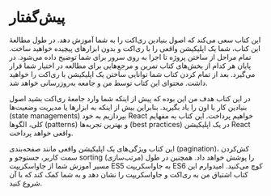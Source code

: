 # پیش‌گفتار
این کتاب سعی می‌کند که اصول بنیادین ری‌اکت را به شما آموزش دهد. در طول مطالعهٔ این کتاب، شما یک اپلیکیشن واقعی را با ری‌اکت و بدون ابزارهای پیچیده خواهید ساخت. تمام مراحل از ساختن پروژه تا اجرا به روی سرور برای شما توضیح داده می‌شود. در پایان هر کدام از بخش‌های کتاب تمرین‌ و مرجع‌‌هایی برای مطالعه در اختیار شما قرار می‌گیرد. بعد از تمام کردن کتاب شما توانایی ساختن یک اپلیکیشن با ری‌اکت را خواهید داشت. محتوای این کتاب توسط من و جامعه به‌روزرسانی خواهد شد.

در این کتاب هدف من این بوده که پیش از اینکه شما وارد جامعهٔ ری‌اکت بشید اصول بنیادین کار با اون را یاد بگیرید. بنابراین بیش از اینکه به ابزارها یا مدیریت وضعیت‌ها (state managements) بپردازیم به خود React خواهیم پرداخت. این کتاب به مفهایم کلی، الگوها (patterns) و بهترین تجربه‌ها (best practices) در یک اپلیکیشن React واقعی خواهد پرداخت.

این کتاب ویژگی‌های یک اپلیکیشن واقعی مانند صفحه‌بندی (pagination)، کش‌کردن سمت کاربر، جستوجو و sorting (مرتب‌سازی) را پوشش خواهد داد. همچنین در طول مسیر آموزش شما از جاواسکریپت ES5 به جاواسکریپت ES6 کوچ می‌کنید. امیدوارم این کتاب اشتیاق من به ری‌اکت و جاواسکریپت را نشان دهد و به شما کمک کند که با آن شروع کنید.
